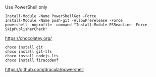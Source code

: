 Use PowerShell only

```
Install-Module -Name PowerShellGet -Force
Install-Module -Name posh-git -AllowPrerelease -Force
powershell -noprofile -command "Install-Module PSReadLine -Force -SkipPublisherCheck"
```

https://chocolatey.org/
```
choco install git
choco install git-lfs
choco install nodejs-lts
choco install firacodenf
```



https://github.com/dracula/powershell

<br/>


